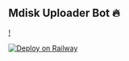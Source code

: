 ## Mdisk Uploader Bot 🔥



[!](https://graph.org/file/77c5c3f2b6328cca73f2e.jpg)


[![Deploy on Railway](https://railway.app/button.svg)](https://railway.app/template/66G7Hy?referralCode=MYDiyR)
